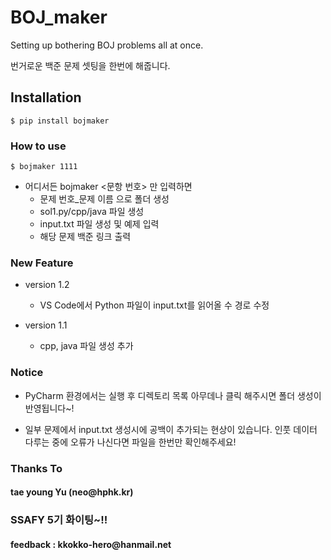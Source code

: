 <h1> BOJ_maker </h1>

Setting up bothering BOJ problems all at once.

번거로운 백준 문제 셋팅을 한번에 해줍니다.



<h2>Installation</h2>

```$ pip install bojmaker``` 



<h3> How to use </h3>

```$ bojmaker 1111```




- 어디서든 bojmaker <문항 번호> 만 입력하면
  - 문제 번호_문제 이름 으로 폴더 생성
  - sol1.py/cpp/java 파일 생성
  - input.txt 파일 생성 및 예제 입력
  - 해당 문제 백준 링크 출력



<h3> New Feature </h3>

- version 1.2
  - VS Code에서 Python 파일이 input.txt를 읽어올 수  경로 수정

- version 1.1
  - cpp, java 파일 생성 추가

<h3> Notice </h3>

- PyCharm 환경에서는 실행 후 디렉토리 목록 아무데나 클릭 해주시면 폴더 생성이 반영됩니다~!

- 일부 문제에서 input.txt 생성시에 공백이 추가되는 현상이 있습니다.
  인풋 데이터 다루는 중에 오류가 나신다면 파일을 한번만 확인해주세요!

<h3> Thanks To </h3>



<h4>tae young Yu (neo@hphk.kr)</h4>



<h3> SSAFY 5기 화이팅~!! </h3>
<h4> feedback : kkokko-hero@hanmail.net </h4>
